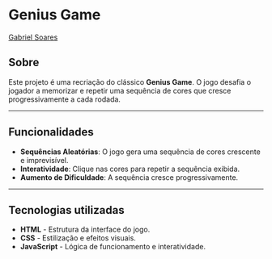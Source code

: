 # Genius Game

[Gabriel Soares](https://www.linkedin.com/in/gabriel-soares-3098782b0/)



## Sobre
Este projeto é uma recriação do clássico **Genius Game**. O jogo desafia o jogador a memorizar e repetir uma sequência de cores que cresce progressivamente a cada rodada.

---

## Funcionalidades
- **Sequências Aleatórias**: O jogo gera uma sequência de cores crescente e imprevisível.
- **Interatividade**: Clique nas cores para repetir a sequência exibida.
- **Aumento de Dificuldade**: A sequência cresce progressivamente.

---

## Tecnologias utilizadas
- **HTML** - Estrutura da interface do jogo.
- **CSS** - Estilização e efeitos visuais.
- **JavaScript** - Lógica de funcionamento e interatividade.
